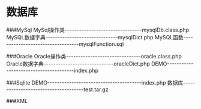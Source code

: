 数据库
========

###MySql
		MySql操作类--------------------------------mysqlDb.class.php
		MySQL数据字典------------------------------mysqlDict.php
		MySQL函数----------------------------------mysqlFunction.sql

###Oracle
		Oracle操作类-------------------------------oracle.class.php
		Oracle数据字典-----------------------------oracleDict.php
		DEMO---------------------------------------index.php

###Sqlite
		DEMO---------------------------------------index.php
		数据库-------------------------------------test.tar.gz

###XML
